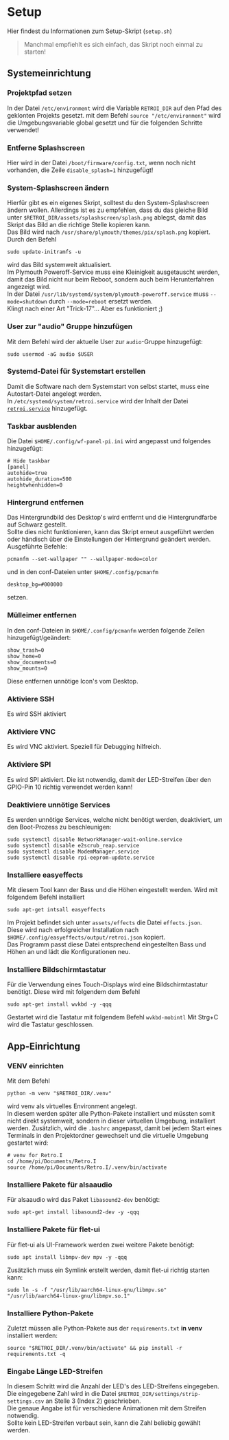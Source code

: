 # Setup
Hier findest du Informationen zum Setup-Skript (`setup.sh`)

> Manchmal empfiehlt es sich einfach, das Skript noch einmal zu starten!

## Systemeinrichtung
### Projektpfad setzen
In der Datei `/etc/environment` wird die Variable `RETROI_DIR` auf den Pfad des geklonten Projekts gesetzt.
mit dem Befehl `source "/etc/environment"` wird die Umgebungsvariable global gesetzt und für die folgenden Schritte verwendet!

### Entferne Splashscreen
Hier wird in der Datei `/boot/firmware/config.txt`, wenn noch nicht vorhanden, die Zeile `disable_splash=1` hinzugefügt!

### System-Splashscreen ändern
Hierfür gibt es ein eigenes Skript, solltest du den System-Splashscreen ändern wollen.
Allerdings ist es zu empfehlen, dass du das gleiche Bild unter `$RETROI_DIR/assets/splashscreen/splash.png` ablegst, damit das Skript das Bild an die richtige Stelle kopieren kann.\
Das Bild wird nach `/usr/share/plymouth/themes/pix/splash.png` kopiert.\
Durch den Befehl
```
sudo update-initramfs -u
```
wird das Bild systemweit aktualisiert.\
Im Plymouth Poweroff-Service muss eine Kleinigkeit ausgetauscht werden, damit das Bild nicht nur beim Reboot, sondern auch beim Herunterfahren angezeigt wird.\
In der Datei `/usr/lib/systemd/system/plymouth-poweroff.service` muss `--mode=shutdown` durch `--mode=reboot` ersetzt werden.\
Klingt nach einer Art "Trick-17"... Aber es funktioniert ;)

### User zur "audio" Gruppe hinzufügen
Mit dem Befehl wird der aktuelle User zur `audio`-Gruppe hinzugefügt:
```
sudo usermod -aG audio $USER
```

### Systemd-Datei für Systemstart erstellen
Damit die Software nach dem Systemstart von selbst startet, muss eine Autostart-Datei angelegt werden.\
In `/etc/systemd/system/retroi.service` wird der Inhalt der Datei [`retroi.service`](scripts/retroi.service) hinzugefügt.

### Taskbar ausblenden
Die Datei `$HOME/.config/wf-panel-pi.ini` wird angepasst und folgendes hinzugefügt:
```
# Hide taskbar
[panel]
autohide=true
autohide_duration=500
heightwhenhidden=0
```

### Hintergrund entfernen
Das Hintergrundbild des Desktop's wird entfernt und die Hintergrundfarbe auf Schwarz gestellt.\
Sollte dies nicht funktionieren, kann das Skript erneut ausgeführt werden oder händisch über die Einstellungen der Hintergrund geändert werden.
Ausgeführte Befehle:
```
pcmanfm --set-wallpaper "" --wallpaper-mode=color
```

und in den conf-Dateien unter `$HOME/.config/pcmanfm`
```
desktop_bg=#000000
```
setzen.

### Mülleimer entfernen
In den conf-Dateien in `$HOME/.config/pcmanfm` werden folgende Zeilen hinzugefügt/geändert:
```
show_trash=0
show_home=0
show_documents=0
show_mounts=0
```
Diese entfernen unnötige Icon's vom Desktop.

### Aktiviere SSH
Es wird SSH aktiviert

### Aktiviere VNC
Es wird VNC aktiviert. Speziell für Debugging hilfreich.

### Aktiviere SPI
Es wird SPI aktiviert. Die ist notwendig, damit der LED-Streifen über den GPIO-Pin 10 richtig verwendet werden kann!

### Deaktiviere unnötige Services
Es werden unnötige Services, welche nicht benötigt werden, deaktiviert, um den Boot-Prozess zu beschleunigen:
```
sudo systemctl disable NetworkManager-wait-online.service
sudo systemctl disable e2scrub_reap.service
sudo systemctl disable ModemManager.service
sudo systemctl disable rpi-eeprom-update.service
```

### Installiere easyeffects
Mit diesem Tool kann der Bass und die Höhen eingestellt werden.
Wird mit folgendem Befehl installiert
```
sudo apt-get intsall easyeffects
```
Im Projekt befindet sich unter `assets/effects` die Datei `effects.json`.\
Diese wird nach erfolgreicher Installation nach `$HOME/.config/easyeffects/output/retroi.json` kopiert.\
Das Programm passt diese Datei entsprechend eingestellten Bass und Höhen an und lädt die Konfigurationen neu.

### Installiere Bildschirmtastatur
Für die Verwendung eines Touch-Displays wird eine Bildschirmtastatur benötigt.
Diese wird mit folgendem dem Befehl
```
sudo apt-get install wvkbd -y -qqq
```
Gestartet wird die Tastatur mit folgendem Befehl `wvkbd-mobintl`
Mit Strg+C wird die Tastatur geschlossen.

## App-Einrichtung
### VENV einrichten
Mit dem Befehl
```
python -m venv "$RETROI_DIR/.venv"
```
wird venv als virtuelles Environment angelegt.\
In diesem werden später alle Python-Pakete installiert und müssten somit nicht direkt systemweit, sondern in dieser virtuellen Umgebung, installiert werden.
Zusätzlich, wird die `.bashrc` angepasst, damit bei jedem Start eines Terminals in den Projektordner gewechselt und die virtuelle Umgebung gestartet wird:
```
# venv for Retro.I
cd /home/pi/Documents/Retro.I
source /home/pi/Documents/Retro.I/.venv/bin/activate
```

### Installiere Pakete für alsaaudio
Für alsaaudio wird das Paket `libasound2-dev` benötigt:
```
sudo apt-get install libasound2-dev -y -qqq
```

### Installiere Pakete für flet-ui
Für flet-ui als UI-Framework werden zwei weitere Pakete benötigt:
```
sudo apt install libmpv-dev mpv -y -qqq
```
Zusätzlich muss ein Symlink erstellt werden, damit flet-ui richtig starten kann:
```
sudo ln -s -f "/usr/lib/aarch64-linux-gnu/libmpv.so" "/usr/lib/aarch64-linux-gnu/libmpv.so.1"
```

### Installiere Python-Pakete
Zuletzt müssen alle Python-Pakete aus der `requirements.txt` **in venv** installiert werden:
```
source "$RETROI_DIR/.venv/bin/activate" && pip install -r requirements.txt -q
```

### Eingabe Länge LED-Streifen
In diesem Schritt wird die Anzahl der LED's des LED-Streifens eingegeben. \
Die eingegebene Zahl wird in die Datei `$RETROI_DIR/settings/strip-settings.csv` an Stelle 3 (Index 2) geschrieben. \
Die genaue Angabe ist für verschiedene Animationen mit dem Streifen notwendig. \
Sollte kein LED-Streifen verbaut sein, kann die Zahl beliebig gewählt werden.
